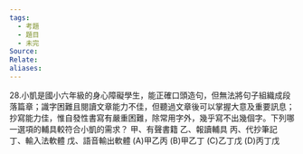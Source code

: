 ```yaml
---
tags:
  - 考題
  - 題目
  - 未完
Source:
Relate: 
aliases:
---
```

28.小凱是國小六年級的身心障礙學生，能正確口頭造句，但無法將句子組織成段落篇章；識字困難且閱讀文章能力不佳，但聽過文章後可以掌握大意及重要訊息；抄寫能力佳，惟自發性書寫有嚴重困難，除常用字外，幾乎寫不出幾個字。下列哪一選項的輔具較符合小凱的需求？
甲、有聲書籍
乙、報讀輔具
丙、代抄筆記
丁、輸入法軟體
戊、語音輸出軟體
(A)甲乙丙 (B)甲乙丁 (C)乙丁戊 (D)丙丁戊
